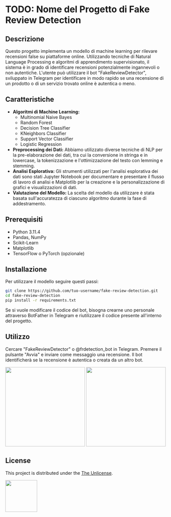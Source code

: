 # TODO: Nome del Progetto di Fake Review Detection

## Descrizione
Questo progetto implementa un modello di machine learning per rilevare recensioni false su piattaforme online. Utilizzando tecniche di Natural Language Processing e algoritmi di apprendimento supervisionato, il sistema è in grado di identificare recensioni potenzialmente ingannevoli o non autentiche. L'utente può utilizzare il bot "FakeReviewDetector", sviluppato in Telegram per identificare in modo rapido se una recensione di un prodotto o di un servizio trovato online è autentica o meno.

## Caratteristiche
- **Algoritmi di Machine Learning:** 
  - Multinomial Naive Bayes
  - Random Forest
  - Decision Tree Classifier
  - KNeighbors Classifier
  - Support Vector Classifier
  - Logistic Regression
- **Preprocessing dei Dati:**
  Abbiamo utilizzato diverse tecniche di NLP per la pre-elaborazione dei dati, tra cui la conversione in stringa e in lowercase, la tokenizzazione e l'ottimizzazione del testo con lemming e stemming.
- **Analisi Esplorativa:**
  Gli strumenti utilizzati per l'analisi esplorativa dei dati sono stati Jupyter Notebook per documentare e presentare il flusso di lavoro di analisi e Matplotlib per la creazione e la personalizzazione di grafici e visualizzazioni di dati.  
- **Valutazione del Modello:** La scelta del modello da utilizzare è stata basata sull'accuratezza di ciascuno algoritmo durante la fase di addestramento.

## Prerequisiti
- Python 3.11.4
- Pandas, NumPy
- Scikit-Learn
- Matplotlib
- TensorFlow o PyTorch (opzionale)

## Installazione
Per utilizzare il modello seguire questi passi:
```bash
git clone https://github.com/tuo-username/fake-review-detection.git
cd fake-review-detection
pip install -r requirements.txt
```
Se si vuole modificare il codice del bot, bisogna crearne uno personale attraverso BotFather in Telegram e riutilizzare il codice presente all'interno del progetto.

## Utilizzo
Cercare "FakeReviewDetector" o @frdetection_bot in Telegram.
Premere il pulsante "Avvia" e inviare come messaggio una recensione. Il bot identificherà se la recensione è autentica o creata da un altro bot.

<p align='center'> 
    <img width="250" src="https://github.com/DomenicoAnzalone/FakeReviewDetection/assets/81223389/ded699df-1157-482c-8eb3-b4e9dd47a042">
    <img width="250" src="https://github.com/DomenicoAnzalone/FakeReviewDetection/assets/81223389/97ece750-5309-486c-8cd3-557d70d29c02">
</p>



## License
This project is distributed under the [The Unlicense](LICENSE).
<p align='left'> 
    <img width="100" src="https://github.com/DomenicoAnzalone/FakeReviewDetection/assets/81223389/cfc25399-b043-4a7f-8029-79fc1cad2e45">
</p>


